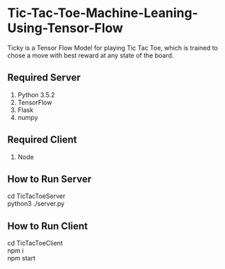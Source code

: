 # Tic-Tac-Toe-Machine-Leaning-Using-Tensor-Flow
Ticky is a Tensor Flow Model for playing Tic Tac Toe, which is trained to chose a move with best reward at any state of the board.

## Required Server
  <ol>
  <li>Python 3.5.2</li>
  <li>TensorFlow</li>
  <li>Flask</li>
  <li>numpy</li>
  </ol>

## Required Client
  <ol>
  <li>Node</li>
  </ol>  

## How to Run Server
  cd TicTacToeServer<br>
  python3 ./server.py<br>
  
## How to Run Client
  cd TicTacToeClient<br>
  npm i<br>
  npm start<br>


